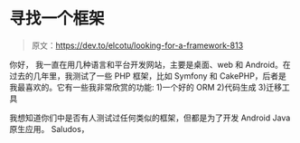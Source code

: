 # 寻找一个框架

> 原文：<https://dev.to/elcotu/looking-for-a-framework-813>

你好，
我一直在用几种语言和平台开发网站，主要是桌面、web 和 Android。在过去的几年里，我测试了一些 PHP 框架，比如 Symfony 和 CakePHP，后者是我最喜欢的。它有一些我非常欣赏的功能:
1)一个好的 ORM
2)代码生成
3)迁移工具

我想知道你们中是否有人测试过任何类似的框架，但都是为了开发 Android Java 原生应用。
Saludos，